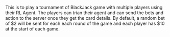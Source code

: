 This is to play a tournament of BlackJack game with multiple players using their RL Agent. The players can trian their agent and can send the bets and action to the server once they get the card details. By default, a random bet of $2 will be sent for each each round of the game and each player has $10 at the start of each game.

